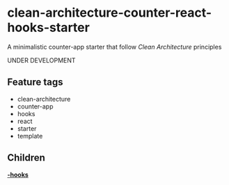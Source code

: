 # clean-architecture-counter-react-hooks-starter

A minimalistic counter-app starter that follow *Clean Architecture* principles

UNDER DEVELOPMENT

## Feature tags
- clean-architecture
- counter-app
- hooks
- react
- starter
- template

## Children

[**-hooks**](https://github.com/softspiders/clean-architecture-counter-starters/tree/clean-architecture-counter-react)

